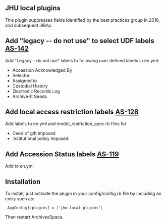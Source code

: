 JHU local plugins
----------------------------------------------

This plugin suppresses fields identified by the best practices group in 2016, and subsequent JIRAs.

## Add "legacy -- do not use" to select UDF labels [AS-142](https://issues.library.jhu.edu/browse/AS-142)

Add "Legacy - do not use" labels to following user defined labels in en.yml:

- Accession Acknowledged By
- Selector
- Assigned to
- Custodial History
- Electronic Records Log
- Archive-It Seeds

## Add local access restriction labels [AS-128](https://issues.library.jhu.edu/browse/AS-128)

Add labels to en.yml and model_restriction_spec.rb files for

- Deed of gift imposed
- Institutional policy imposed

## Add Accession Status labels [AS-119](https://issues.library.jhu.edu/browse/AS-119)

Add to en.yml

## Installation

To install, just activate the plugin in your config/config.rb file by
including an entry such as:

     AppConfig[:plugins] = ['jhu-local-plugins']

Then restart ArchivesSpace.
